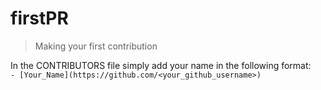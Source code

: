 # firstPR
> Making your first contribution

In the CONTRIBUTORS file simply add your name in the following format:  
`- [Your_Name](https://github.com/<your_github_username>)`
